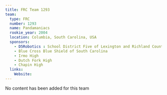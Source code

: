 ```yaml
---
title: FRC Team 1293
team:
  type: FRC
  number: 1293
  name: Pandamaniacs
  rookie_year: 2004
  location: Columbia, South Carolina, USA
  sponsors:
    - D5Robotics : School District Five of Lexington and Richland Counties
    - Blue Cross Blue Shield of South Carolina
    - Irmo High
    - Dutch Fork High
    - Chapin High
  links:
    Website: 
---
```

No content has been added for this team